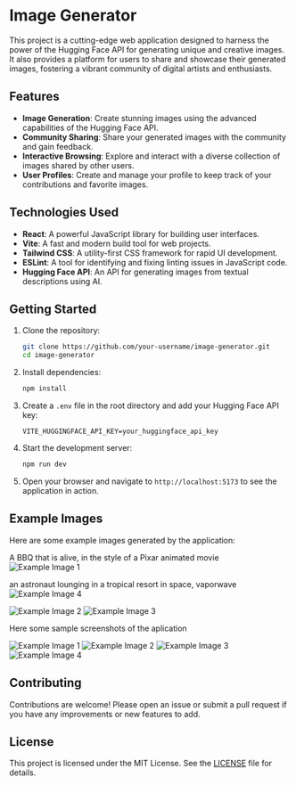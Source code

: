 # Image Generator

This project is a cutting-edge web application designed to harness the power of the Hugging Face API for generating unique and creative images. It also provides a platform for users to share and showcase their generated images, fostering a vibrant community of digital artists and enthusiasts.

## Features

- **Image Generation**: Create stunning images using the advanced capabilities of the Hugging Face API.
- **Community Sharing**: Share your generated images with the community and gain feedback.
- **Interactive Browsing**: Explore and interact with a diverse collection of images shared by other users.
- **User Profiles**: Create and manage your profile to keep track of your contributions and favorite images.

## Technologies Used

- **React**: A powerful JavaScript library for building user interfaces.
- **Vite**: A fast and modern build tool for web projects.
- **Tailwind CSS**: A utility-first CSS framework for rapid UI development.
- **ESLint**: A tool for identifying and fixing linting issues in JavaScript code.
- **Hugging Face API**: An API for generating images from textual descriptions using AI.

## Getting Started

1. Clone the repository:
    ```sh
    git clone https://github.com/your-username/image-generator.git
    cd image-generator
    ```

2. Install dependencies:
    ```sh
    npm install
    ```

3. Create a `.env` file in the root directory and add your Hugging Face API key:
    ```env
    VITE_HUGGINGFACE_API_KEY=your_huggingface_api_key
    ```

4. Start the development server:
    ```sh
    npm run dev
    ```

5. Open your browser and navigate to `http://localhost:5173` to see the application in action.

## Example Images

Here are some example images generated by the application:

A BBQ that is alive, in the style of a Pixar animated movie
![Example Image 1](./images/a.jpg)

an astronaut lounging in a tropical resort in space, vaporwave
![Example Image 4](./images/b.jpg)

![Example Image 2](./images/d-1.jpg)
![Example Image 3](./images/i-1.jpg)


Here some sample screenshots of the aplication

![Example Image 1](./images/1.png)
![Example Image 2](./images/2.png)
![Example Image 3](./images/3.png)
![Example Image 4](./images/4.png)



## Contributing

Contributions are welcome! Please open an issue or submit a pull request if you have any improvements or new features to add.

## License

This project is licensed under the MIT License. See the [LICENSE](http://_vscodecontentref_/0) file for details.